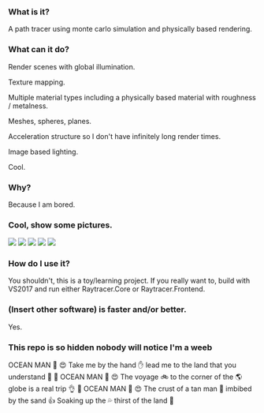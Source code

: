 ### What is it?
A path tracer using monte carlo simulation and physically based rendering.

### What can it do?
Render scenes with global illumination.

Texture mapping.

Multiple material types including a physically based material with roughness / metalness.

Meshes, spheres, planes.

Acceleration structure so I don't have infinitely long render times.

Image based lighting.

Cool.

### Why?
Because I am bored.

### Cool, show some pictures.
[<img src="https://raw.github.com/pema99/Raytracer/master/Raytracer.Core/Assets/Main.png" />](https://raw.github.com/pema99/Raytracer/master/Raytracer.Core/Assets/Main.png)
[<img src="https://raw.github.com/pema99/Raytracer/master/Raytracer.Core/Assets/Volume.png" />](https://raw.github.com/pema99/Raytracer/master/Raytracer.Core/Assets/Volume.png)
[<img src="https://raw.github.com/pema99/Raytracer/master/Raytracer.Core/Assets/Velvet.png" />](https://raw.github.com/pema99/Raytracer/master/Raytracer.Core/Assets/Velvet.png)
[<img src="https://raw.github.com/pema99/Raytracer/master/Raytracer.Core/Assets/Glass.png" />](https://raw.github.com/pema99/Raytracer/master/Raytracer.Core/Assets/Glass.png)
[<img src="https://raw.github.com/pema99/Raytracer/master/Raytracer.Core/Assets/IBL.png" />](https://raw.github.com/pema99/Raytracer/master/Raytracer.Core/Assets/IBL.png)

### How do I use it?
You shouldn't, this is a toy/learning project.
If you really want to, build with VS2017 and run either Raytracer.Core or Raytracer.Frontend. 

### (Insert other software) is faster and/or better.
Yes.

### This repo is so hidden nobody will notice I'm a weeb
OCEAN MAN 🌊 😍 Take me by the hand ✋ lead me to the land that you understand 🙌 🌊 OCEAN MAN 🌊 😍 The voyage 🚲 to the corner of the 🌎 globe is a real trip 👌 🌊 OCEAN MAN 🌊 😍 The crust of a tan man 👳 imbibed by the sand 👍 Soaking up the 💦 thirst of the land 💯
